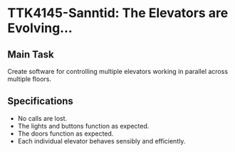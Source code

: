 # TTK4145-Sanntid: The Elevators are Evolving...

## Main Task
Create software for controlling multiple elevators working in parallel across multiple floors.

## Specifications
- No calls are lost.
- The lights and buttons function as expected.
- The doors function as expected.
- Each individual elevator behaves sensibly and efficiently.
